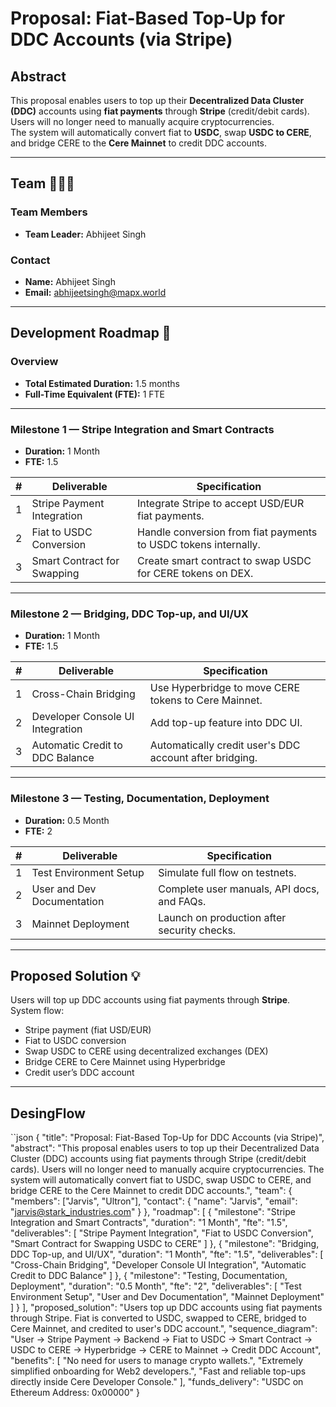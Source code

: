 # Proposal: Fiat-Based Top-Up for DDC Accounts (via Stripe)

## Abstract

This proposal enables users to top up their **Decentralized Data Cluster (DDC)** accounts using **fiat payments** through **Stripe** (credit/debit cards).  
Users will no longer need to manually acquire cryptocurrencies.  
The system will automatically convert fiat to **USDC**, swap **USDC to CERE**, and bridge CERE to the **Cere Mainnet** to credit DDC accounts.

---

## Team 🧑‍🤝‍🧑

### Team Members
- **Team Leader:** Abhijeet Singh


### Contact
- **Name:** Abhijeet Singh  
- **Email:** abhijeetsingh@mapx.world  

---

## Development Roadmap 🔧

### Overview
- **Total Estimated Duration:** 1.5 months
- **Full-Time Equivalent (FTE):** 1 FTE

---

### Milestone 1 — Stripe Integration and Smart Contracts
- **Duration:** 1 Month
- **FTE:** 1.5

| # | Deliverable                    | Specification                                                                |
|:-:|---------------------------------|------------------------------------------------------------------------------|
| 1 | Stripe Payment Integration      | Integrate Stripe to accept USD/EUR fiat payments.                            |
| 2 | Fiat to USDC Conversion          | Handle conversion from fiat payments to USDC tokens internally.              |
| 3 | Smart Contract for Swapping      | Create smart contract to swap USDC for CERE tokens on DEX.                   |

---

### Milestone 2 — Bridging, DDC Top-up, and UI/UX
- **Duration:** 1 Month
- **FTE:** 1.5

| # | Deliverable                    | Specification                                                                |
|:-:|---------------------------------|------------------------------------------------------------------------------|
| 1 | Cross-Chain Bridging             | Use Hyperbridge to move CERE tokens to Cere Mainnet.                         |
| 2 | Developer Console UI Integration | Add top-up feature into DDC UI.                                               |
| 3 | Automatic Credit to DDC Balance  | Automatically credit user's DDC account after bridging.                     |

---

### Milestone 3 — Testing, Documentation, Deployment
- **Duration:** 0.5 Month
- **FTE:** 2

| # | Deliverable                    | Specification                                                                |
|:-:|---------------------------------|------------------------------------------------------------------------------|
| 1 | Test Environment Setup           | Simulate full flow on testnets.                                              |
| 2 | User and Dev Documentation       | Complete user manuals, API docs, and FAQs.                                   |
| 3 | Mainnet Deployment               | Launch on production after security checks.                                 |

---

## Proposed Solution 💡

Users will top up DDC accounts using fiat payments through **Stripe**.  
System flow:
- Stripe payment (fiat USD/EUR)
- Fiat to USDC conversion
- Swap USDC to CERE using decentralized exchanges (DEX)
- Bridge CERE to Cere Mainnet using Hyperbridge
- Credit user’s DDC account

---

## DesingFlow

``json
{
  "title": "Proposal: Fiat-Based Top-Up for DDC Accounts (via Stripe)",
  "abstract": "This proposal enables users to top up their Decentralized Data Cluster (DDC) accounts using fiat payments through Stripe (credit/debit cards). Users will no longer need to manually acquire cryptocurrencies. The system will automatically convert fiat to USDC, swap USDC to CERE, and bridge CERE to the Cere Mainnet to credit DDC accounts.",
  "team": {
    "members": ["Jarvis", "Ultron"],
    "contact": {
      "name": "Jarvis",
      "email": "jarvis@stark_industries.com"
    }
  },
  "roadmap": [
    {
      "milestone": "Stripe Integration and Smart Contracts",
      "duration": "1 Month",
      "fte": "1.5",
      "deliverables": [
        "Stripe Payment Integration",
        "Fiat to USDC Conversion",
        "Smart Contract for Swapping USDC to CERE"
      ]
    },
    {
      "milestone": "Bridging, DDC Top-up, and UI/UX",
      "duration": "1 Month",
      "fte": "1.5",
      "deliverables": [
        "Cross-Chain Bridging",
        "Developer Console UI Integration",
        "Automatic Credit to DDC Balance"
      ]
    },
    {
      "milestone": "Testing, Documentation, Deployment",
      "duration": "0.5 Month",
      "fte": "2",
      "deliverables": [
        "Test Environment Setup",
        "User and Dev Documentation",
        "Mainnet Deployment"
      ]
    }
  ],
  "proposed_solution": "Users top up DDC accounts using fiat payments through Stripe. Fiat is converted to USDC, swapped to CERE, bridged to Cere Mainnet, and credited to user's DDC account.",
  "sequence_diagram": "User -> Stripe Payment -> Backend -> Fiat to USDC -> Smart Contract -> USDC to CERE -> Hyperbridge -> CERE to Mainnet -> Credit DDC Account",
  "benefits": [
    "No need for users to manage crypto wallets.",
    "Extremely simplified onboarding for Web2 developers.",
    "Fast and reliable top-ups directly inside Cere Developer Console."
  ],
  "funds_delivery": "USDC on Ethereum Address: 0x00000"
}


